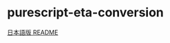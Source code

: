 # purescript-eta-conversion

[日本語版 README](https://github.com/pujoheadsoft/purescript-eta-conversion/blob/master/README-ja.md)